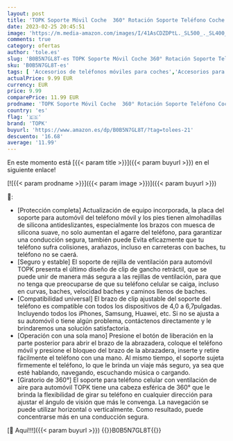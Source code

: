 ```yaml
---
layout: post
title: 'TOPK Soporte Móvil Coche  360° Rotación Soporte Teléfono Coche para Rejilla del Aire Ventilación  Universal Sujetador Movil Coche con iPhone Samsung Huawei Xiaomi Smartphone/GPS 4.0-6.7 Pulgadas'
date: 2023-02-25 20:45:51
image: 'https://m.media-amazon.com/images/I/41AsCDZDPtL._SL500_._SL400_.jpg'
comments: true
category: ofertas
author: 'tole.es'
slug: 'B0B5N7GL8T-es TOPK Soporte Móvil Coche 360° Rotación Soporte Teléfono...'
sku: 'B0B5N7GL8T-es'
tags: [ 'Accesorios de teléfonos móviles para coches','Accesorios para móviles','Comunicación móvil y accesorios','Cunas de teléfonos móviles para coches','Electrónica','iphone','topk','🇪🇸', ]
actualPrice: 9.99 EUR
currency: EUR
price: 9.99
comparePrice: 11.99 EUR
prodname: 'TOPK Soporte Móvil Coche  360° Rotación Soporte Teléfono Coche para Rejilla del Aire Ventilación  Universal Sujetador Movil Coche con iPhone Samsung Huawei Xiaomi Smartphone/GPS 4.0-6.7 Pulgadas'
country: 'es'
flag: '🇪🇸'
brand: 'TOPK'
buyurl: 'https://www.amazon.es/dp/B0B5N7GL8T/?tag=tolees-21'
descuento: '16.68'
average: '11.99'
---
```


En este momento está [{{< param title >}}]({{< param buyurl >}}) en el siguiente enlace!

[![{{< param prodname >}}]({{< param image >}})]({{< param buyurl >}})

🔎:

- [Protección completa] Actualización de equipo incorporada, la placa del soporte para automóvil del teléfono móvil y los pies tienen almohadillas de silicona antideslizantes, especialmente los brazos con muesca de silicona suave, no solo aumentan el agarre del teléfono, para garantizar una conducción segura, también puede Evita eficazmente que tu teléfono sufra colisiones, arañazos, incluso en carreteras con baches, tu teléfono no se caerá.
- [Seguro y estable] El soporte de rejilla de ventilación para automóvil TOPK presenta el último diseño de clip de gancho retráctil, que se puede unir de manera más segura a las rejillas de ventilación, para que no tenga que preocuparse de que su teléfono celular se caiga, incluso en curvas, baches, velocidad baches y caminos llenos de baches.
- [Compatibilidad universal] El brazo de clip ajustable del soporte del teléfono es compatible con todos los dispositivos de 4,0 a 6,7 ​​pulgadas. Incluyendo todos los iPhones, Samsung, Huawei, etc. Si no se ajusta a su automóvil o tiene algún problema, contáctenos directamente y le brindaremos una solución satisfactoria.
- [Operación con una sola mano] Presione el botón de liberación en la parte posterior para abrir el brazo de la abrazadera, coloque el teléfono móvil y presione el bloqueo del brazo de la abrazadera, inserte y retire fácilmente el teléfono con una mano. Al mismo tiempo, el soporte sujeta firmemente el teléfono, lo que le brinda un viaje más seguro, ya sea que esté hablando, navegando, escuchando música o cargando.
- [Giratorio de 360°] El soporte para teléfono celular con ventilación de aire para automóvil TOPK tiene una cabeza esférica de 360° que le brinda la flexibilidad de girar su teléfono en cualquier dirección para ajustar el ángulo de visión que más le convenga. La navegación se puede utilizar horizontal o verticalmente. Como resultado, puede concentrarse más en una conducción segura.

[🛒 Aquí!!!]({{< param buyurl >}})
{{<world>}}B0B5N7GL8T{{</world>}}
